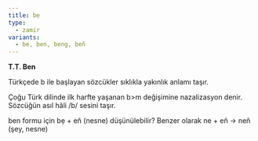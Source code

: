 ```yaml
---
title: bẹ
type:
  - zamir
variants:
  - be, ben, beng, beñ
---
```

**T.T. Ben**

Türkçede b ile başlayan sözcükler sıklıkla yakınlık anlamı taşır.

Çoğu Türk dilinde ilk harfte yaşanan b>m değişimine nazalizasyon denir. Sözcüğün asıl hâli /b/ sesini taşır.

ben formu için bẹ + eñ (nesne) düşünülebilir? Benzer olarak ne + eñ -> neñ (şey, nesne)
